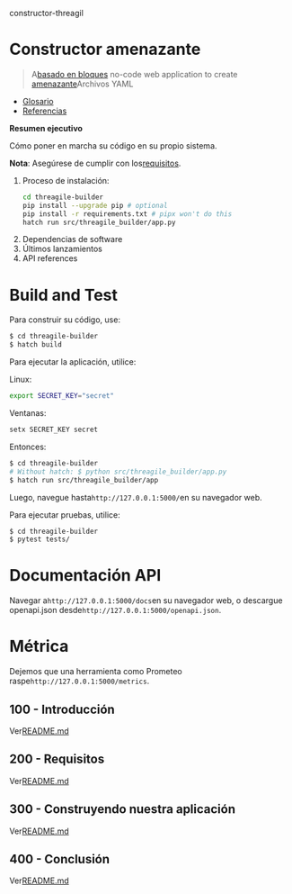 constructor-threagil

# Constructor amenazante

> A[basado en bloques](https://developers.google.com/blockly) no-code web application to create [amenazante](https://threagile.io)Archivos YAML

-   [Glosario](./GLOSSARY.md)
-   [Referencias](./REFERENCES.md)

**Resumen ejecutivo**

Cómo poner en marcha su código en su propio sistema.

**Nota**: Asegúrese de cumplir con los[requisitos](./200/README.md).

1.  Proceso de instalación:
    ```bash
    cd threagile-builder
    pip install --upgrade pip # optional
    pip install -r requirements.txt # pipx won't do this
    hatch run src/threagile_builder/app.py
    ```
2.  Dependencias de software
3.  Últimos lanzamientos
4.  API references

# Build and Test

Para construir su código, use:

```bash
$ cd threagile-builder
$ hatch build
```

Para ejecutar la aplicación, utilice:

Linux:

```bash
export SECRET_KEY="secret"
```

Ventanas:

```bash
setx SECRET_KEY secret
```

Entonces:

```bash
$ cd threagile-builder
# Without hatch: $ python src/threagile_builder/app.py
$ hatch run src/threagile_builder/app
```

Luego, navegue hasta`http://127.0.0.1:5000/`en su navegador web.

Para ejecutar pruebas, utilice:

```bash
$ cd threagile-builder
$ pytest tests/
```

# Documentación API

Navegar a`http://127.0.0.1:5000/docs`en su navegador web, o descargue openapi.json desde`http://127.0.0.1:5000/openapi.json`.

# Métrica

Dejemos que una herramienta como Prometeo raspe`http://127.0.0.1:5000/metrics`.

## 100 - Introducción

Ver[README.md](./100/README.md)

## 200 - Requisitos

Ver[README.md](./200/README.md)

## 300 - Construyendo nuestra aplicación

Ver[README.md](./300/README.md)

## 400 - Conclusión

Ver[README.md](./400/README.md)
